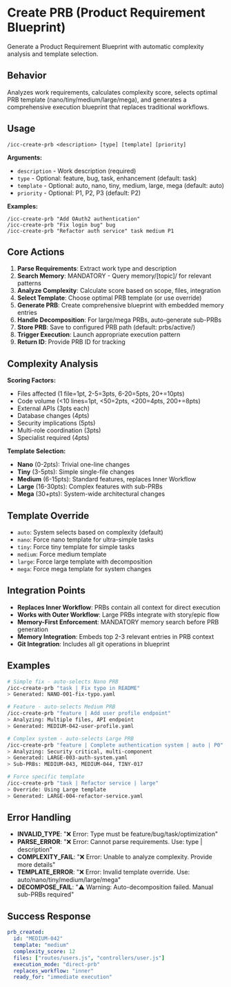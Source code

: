 # Create PRB (Product Requirement Blueprint)

Generate a Product Requirement Blueprint with automatic complexity analysis and template selection.

## Behavior
Analyzes work requirements, calculates complexity score, selects optimal PRB template (nano/tiny/medium/large/mega), and generates a comprehensive execution blueprint that replaces traditional workflows.

## Usage
`/icc-create-prb <description> [type] [template] [priority]`

**Arguments:**
- `description` - Work description (required)
- `type` - Optional: feature, bug, task, enhancement (default: task)
- `template` - Optional: auto, nano, tiny, medium, large, mega (default: auto)
- `priority` - Optional: P1, P2, P3 (default: P2)

**Examples:**
```
/icc-create-prb "Add OAuth2 authentication"
/icc-create-prb "Fix login bug" bug
/icc-create-prb "Refactor auth service" task medium P1
```

## Core Actions
1. **Parse Requirements**: Extract work type and description
2. **Search Memory**: MANDATORY - Query memory/[topic]/ for relevant patterns
3. **Analyze Complexity**: Calculate score based on scope, files, integration
4. **Select Template**: Choose optimal PRB template (or use override)
5. **Generate PRB**: Create comprehensive blueprint with embedded memory entries
6. **Handle Decomposition**: For large/mega PRBs, auto-generate sub-PRBs
7. **Store PRB**: Save to configured PRB path (default: prbs/active/)
8. **Trigger Execution**: Launch appropriate execution pattern
9. **Return ID**: Provide PRB ID for tracking

## Complexity Analysis
**Scoring Factors:**
- Files affected (1 file=1pt, 2-5=3pts, 6-20=5pts, 20+=10pts)
- Code volume (<10 lines=1pt, <50=2pts, <200=4pts, 200+=8pts)
- External APIs (3pts each)
- Database changes (4pts)
- Security implications (5pts)
- Multi-role coordination (3pts)
- Specialist required (4pts)

**Template Selection:**
- **Nano** (0-2pts): Trivial one-line changes
- **Tiny** (3-5pts): Simple single-file changes
- **Medium** (6-15pts): Standard features, replaces Inner Workflow
- **Large** (16-30pts): Complex features with sub-PRBs
- **Mega** (30+pts): System-wide architectural changes

## Template Override
- `auto`: System selects based on complexity (default)
- `nano`: Force nano template for ultra-simple tasks
- `tiny`: Force tiny template for simple tasks
- `medium`: Force medium template
- `large`: Force large template with decomposition
- `mega`: Force mega template for system changes

## Integration Points
- **Replaces Inner Workflow**: PRBs contain all context for direct execution
- **Works with Outer Workflow**: Large PRBs integrate with story/epic flow
- **Memory-First Enforcement**: MANDATORY memory search before PRB generation
- **Memory Integration**: Embeds top 2-3 relevant entries in PRB context
- **Git Integration**: Includes all git operations in blueprint

## Examples
```bash
# Simple fix - auto-selects Nano PRB
/icc-create-prb "task | Fix typo in README"
> Generated: NANO-001-fix-typo.yaml

# Feature - auto-selects Medium PRB  
/icc-create-prb "feature | Add user profile endpoint"
> Analyzing: Multiple files, API endpoint
> Generated: MEDIUM-042-user-profile.yaml

# Complex system - auto-selects Large PRB
/icc-create-prb "feature | Complete authentication system | auto | P0"
> Analyzing: Security critical, multi-component
> Generated: LARGE-003-auth-system.yaml
> Sub-PRBs: MEDIUM-043, MEDIUM-044, TINY-017

# Force specific template
/icc-create-prb "task | Refactor service | large"
> Override: Using Large template
> Generated: LARGE-004-refactor-service.yaml
```

## Error Handling
- **INVALID_TYPE**: "❌ Error: Type must be feature/bug/task/optimization"
- **PARSE_ERROR**: "❌ Error: Cannot parse requirements. Use: type | description"
- **COMPLEXITY_FAIL**: "❌ Error: Unable to analyze complexity. Provide more details"
- **TEMPLATE_ERROR**: "❌ Error: Invalid template override. Use: auto/nano/tiny/medium/large/mega"
- **DECOMPOSE_FAIL**: "⚠️ Warning: Auto-decomposition failed. Manual sub-PRBs required"

## Success Response
```yaml
prb_created:
  id: "MEDIUM-042"
  template: "medium"
  complexity_score: 12
  files: ["routes/users.js", "controllers/user.js"]
  execution_mode: "direct-prb"
  replaces_workflow: "inner"
  ready_for: "immediate execution"
```